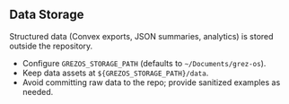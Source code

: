 ## Data Storage

Structured data (Convex exports, JSON summaries, analytics) is stored outside the repository.

- Configure `GREZOS_STORAGE_PATH` (defaults to `~/Documents/grez-os`).
- Keep data assets at `${GREZOS_STORAGE_PATH}/data`.
- Avoid committing raw data to the repo; provide sanitized examples as needed.
